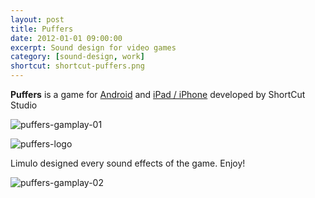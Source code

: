 ```yaml
---
layout: post
title: Puffers
date: 2012-01-01 09:00:00
excerpt: Sound design for video games
category: [sound-design, work]
shortcut: shortcut-puffers.png
---
```


**Puffers** is a game for [Android](https://play.google.com/store/apps/details?id=air.it.shortcut_studio.puffers&amp;feature=search_result#?t=W251bGwsMSwxLDEsImFpci5pdC5zaG9ydGN1dF9zdHVkaW8ucHVmZmVycyJd) and [iPad / iPhone](https://itunes.apple.com/us/app/puffers/id580591603?mt=8) developed by ShortCut Studio


![puffers-gamplay-01]({{site.baseurl}}/assets/images/puffers/puffers-gamplay-01.jpg)

![puffers-logo]({{site.baseurl}}/assets/images/puffers/puffers-logo.png)

Limulo designed every sound effects of the game.
Enjoy!

![puffers-gamplay-02]({{site.baseurl}}/assets/images/puffers/puffers-gamplay-02.jpg)



<!--
<div style="border: 1px dashed #ccc; padding: 5px;">
<div>
<img alt="pump-puffers-logo" src="{{ site.baseurl }}/assets/images/puffers/pump-puffers-logo.png" style="float: right; width: 20%;"/>
<br>
<p>Scarica l'episodio precedente: "<b>Pump Puffer</b>" è disponibile per il tuo tablet/telefono <a class="ext" href="https://play.google.com/store/apps/details?id=air.it.shortcut_studio.PumpPuffer&amp;feature=search_result#?t=W251bGwsMSwxLDEsImFpci5pdC5zaG9ydGN1dF9zdHVkaW8uUHVtcFB1ZmZlciJd" target="_blank">Android</a> o <a class="ext"  href="https://itunes.apple.com/it/app/pump-puffer/id539943735?mt=8" target="_blank">Apple</a> .</p>
</div>

<div>
<img alt="pump-puffers-gameplay" src="{{ site.baseurl }}/assets/images/puffers/pump-puffers-gameplay.jpg" style="float:left; width: 20%;"/>
<br><br>
<p>Ecco una prova di resistenza e velocità che fa per te!</p>
<p>questo puffer si è attaccato stupidamente a questa pompa d'aria, divertiti a gonfiarlo fino a farlo esplodere.</p>
<p>Ma non pensare sia facile, torturare i puffer è divertente ma sono pesci resistenti!!
Metti tutta la tua velocità e resistenza per scoppiare il puffer nel minor tempo possibile e quando sarai diventato abbastanza bravo potrai giocare in modalità splitscreen con un amico e scoprire chi ha il dito più veloce!</p>
<p>I puffer sono arrivati e ti lanciano una sfida, vuoi accettarla?!</p>
<hr class="clear" />
</div>
</div>
-->
